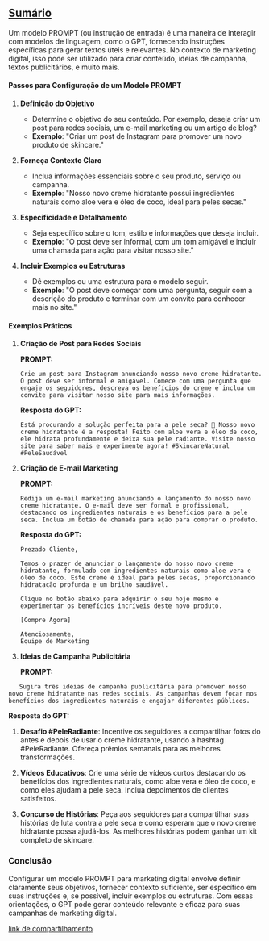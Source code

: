 ## [Sumário](<https://maksoud.github.io/Sumário>)

Um modelo PROMPT (ou instrução de entrada) é uma maneira de interagir com modelos de linguagem, como o GPT, fornecendo instruções específicas para gerar textos úteis e relevantes. No contexto de marketing digital, isso pode ser utilizado para criar conteúdo, ideias de campanha, textos publicitários, e muito mais.

#### Passos para Configuração de um Modelo PROMPT

1. **Definição do Objetivo**
   - Determine o objetivo do seu conteúdo. Por exemplo, deseja criar um post para redes sociais, um e-mail marketing ou um artigo de blog? 
   - **Exemplo**: "Criar um post de Instagram para promover um novo produto de skincare."

2. **Forneça Contexto Claro**
   - Inclua informações essenciais sobre o seu produto, serviço ou campanha.
   - **Exemplo**: "Nosso novo creme hidratante possui ingredientes naturais como aloe vera e óleo de coco, ideal para peles secas."

3. **Especificidade e Detalhamento**
   - Seja específico sobre o tom, estilo e informações que deseja incluir.
   - **Exemplo**: "O post deve ser informal, com um tom amigável e incluir uma chamada para ação para visitar nosso site."

4. **Incluir Exemplos ou Estruturas**
   - Dê exemplos ou uma estrutura para o modelo seguir.
   - **Exemplo**: "O post deve começar com uma pergunta, seguir com a descrição do produto e terminar com um convite para conhecer mais no site."

#### Exemplos Práticos

1. **Criação de Post para Redes Sociais**

   **PROMPT:**
   ```
   Crie um post para Instagram anunciando nosso novo creme hidratante. O post deve ser informal e amigável. Comece com uma pergunta que engaje os seguidores, descreva os benefícios do creme e inclua um convite para visitar nosso site para mais informações.
   ```

   **Resposta do GPT:**
   ```
   Está procurando a solução perfeita para a pele seca? 🌿 Nosso novo creme hidratante é a resposta! Feito com aloe vera e óleo de coco, ele hidrata profundamente e deixa sua pele radiante. Visite nosso site para saber mais e experimente agora! #SkincareNatural #PeleSaudável
   ```

2. **Criação de E-mail Marketing**

   **PROMPT:**
   ```
   Redija um e-mail marketing anunciando o lançamento do nosso novo creme hidratante. O e-mail deve ser formal e profissional, destacando os ingredientes naturais e os benefícios para a pele seca. Inclua um botão de chamada para ação para comprar o produto.
   ```

   **Resposta do GPT:**
   ```
   Prezado Cliente,

   Temos o prazer de anunciar o lançamento do nosso novo creme hidratante, formulado com ingredientes naturais como aloe vera e óleo de coco. Este creme é ideal para peles secas, proporcionando hidratação profunda e um brilho saudável.

   Clique no botão abaixo para adquirir o seu hoje mesmo e experimentar os benefícios incríveis deste novo produto.

   [Compre Agora]

   Atenciosamente,
   Equipe de Marketing
   ```

3. **Ideias de Campanha Publicitária**

   **PROMPT:**
   
```
   Sugira três ideias de campanha publicitária para promover nosso novo creme hidratante nas redes sociais. As campanhas devem focar nos benefícios dos ingredientes naturais e engajar diferentes públicos.
```
   

   **Resposta do GPT:**

   1. **Desafio #PeleRadiante**: Incentive os seguidores a compartilhar fotos do antes e depois de usar o creme hidratante, usando a hashtag #PeleRadiante. Ofereça prêmios semanais para as melhores transformações.

   2. **Vídeos Educativos**: Crie uma série de vídeos curtos destacando os benefícios dos ingredientes naturais, como aloe vera e óleo de coco, e como eles ajudam a pele seca. Inclua depoimentos de clientes satisfeitos.

   3. **Concurso de Histórias**: Peça aos seguidores para compartilhar suas histórias de luta contra a pele seca e como esperam que o novo creme hidratante possa ajudá-los. As melhores histórias podem ganhar um kit completo de skincare.

### Conclusão

Configurar um modelo PROMPT para marketing digital envolve definir claramente seus objetivos, fornecer contexto suficiente, ser específico em suas instruções e, se possível, incluir exemplos ou estruturas. Com essas orientações, o GPT pode gerar conteúdo relevante e eficaz para suas campanhas de marketing digital.

[link de compartilhamento](<https://maksoud.github.io/Inteligência%20Artificial%20(IA)/Guia%20de%20Uso%20e%20Configuração%20de%20um%20Modelo%20PROMPT>)